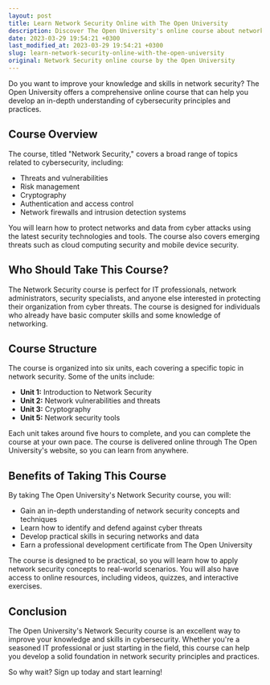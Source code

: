 ```yaml
---
layout: post
title: Learn Network Security Online with The Open University
description: Discover The Open University's online course about network security, designed for professionals seeking to expand their knowledge in cybersecurity and defending against cyber attacks.
date: 2023-03-29 19:54:21 +0300
last_modified_at: 2023-03-29 19:54:21 +0300
slug: learn-network-security-online-with-the-open-university
original: Network Security online course by the Open University
---
```


Do you want to improve your knowledge and skills in network security? The Open University offers a comprehensive online course that can help you develop an in-depth understanding of cybersecurity principles and practices.

## Course Overview

The course, titled "Network Security," covers a broad range of topics related to cybersecurity, including:

- Threats and vulnerabilities
- Risk management
- Cryptography
- Authentication and access control
- Network firewalls and intrusion detection systems

You will learn how to protect networks and data from cyber attacks using the latest security technologies and tools. The course also covers emerging threats such as cloud computing security and mobile device security.

## Who Should Take This Course?

The Network Security course is perfect for IT professionals, network administrators, security specialists, and anyone else interested in protecting their organization from cyber threats. The course is designed for individuals who already have basic computer skills and some knowledge of networking.

## Course Structure

The course is organized into six units, each covering a specific topic in network security. Some of the units include:

- **Unit 1:** Introduction to Network Security
- **Unit 2:** Network vulnerabilities and threats
- **Unit 3:** Cryptography
- **Unit 5:** Network security tools

Each unit takes around five hours to complete, and you can complete the course at your own pace. The course is delivered online through The Open University's website, so you can learn from anywhere.

## Benefits of Taking This Course

By taking The Open University's Network Security course, you will:

- Gain an in-depth understanding of network security concepts and techniques
- Learn how to identify and defend against cyber threats
- Develop practical skills in securing networks and data
- Earn a professional development certificate from The Open University

The course is designed to be practical, so you will learn how to apply network security concepts to real-world scenarios. You will also have access to online resources, including videos, quizzes, and interactive exercises.

## Conclusion

The Open University's Network Security course is an excellent way to improve your knowledge and skills in cybersecurity. Whether you're a seasoned IT professional or just starting in the field, this course can help you develop a solid foundation in network security principles and practices.

So why wait? Sign up today and start learning!